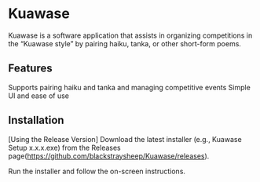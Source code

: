 # Kuawase
Kuawase is a software application that assists in organizing competitions in the “Kuawase style” by pairing haiku, tanka, or other short-form poems.

## Features
Supports pairing haiku and tanka and managing competitive events
Simple UI and ease of use

## Installation
[Using the Release Version]
Download the latest installer (e.g., Kuawase Setup x.x.x.exe) from the Releases page(https://github.com/blackstraysheep/Kuawase/releases).

Run the installer and follow the on-screen instructions.
